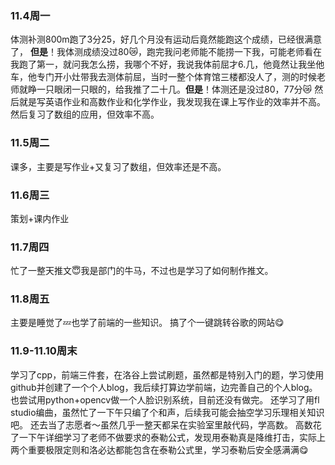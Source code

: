 ### 11.4周一
体测补测800m跑了3分25，好几个月没有运动后竟然能跑这个成绩，已经很满意了， **但是**！我体测成绩没过80😿，跑完我问老师能不能捞一下我，可能老师看在我跑了第一，就问我怎么捞，我哪个不好，我说我体前屈才6.几，他竟然让我坐他车，他专门开小灶带我去测体前屈，当时一整个体育馆三楼都没人了，测的时候老师就睁一只眼闭一只眼的，给我推了二十几。**但是**！体测还是没过80，77分😿
然后就是写英语作业和高数作业和化学作业，我发现我在课上写作业的效率并不高。
然后复习了数组的应用，但效率不高。
### 11.5周二
课多，主要是写作业+又复习了数组，但效率还是不高。
### 11.6周三
策划+课内作业
### 11.7周四
忙了一整天推文😇我是部门的牛马，不过也是学习了如何制作推文。
### 11.8周五
主要是睡觉了💤也学了前端的一些知识。
搞了个一键跳转谷歌的网站😋
### 11.9-11.10周末
学习了cpp，前端三件套，在洛谷上尝试刷题，虽然都是特别入门的题，学习使用github并创建了一个个人blog，我后续打算边学前端，边完善自己的个人blog。
也尝试用python+opencv做一个人脸识别系统，目前还没有做完。
还学习了用fl studio编曲，虽然忙了一下午只编了个和声，后续我可能会抽空学习乐理相关知识吧。
还去当了志愿者～虽然几乎一整天都呆在实验室里敲代码，学高数。
高数花了一下午详细学习了老师不做要求的泰勒公式，发现用泰勒真是降维打击，实际上两个重要极限定则和洛必达都能包含在泰勒公式里，学习泰勒后安全感满满😋